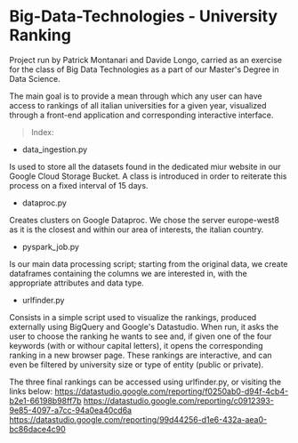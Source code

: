 # Big-Data-Technologies - University Ranking

Project run by Patrick Montanari and Davide Longo, carried as an exercise for the class of Big Data Technologies as a part of our Master's Degree in Data Science.

The main goal is to provide a mean through which any user can have access to rankings of all italian universities for a given year, visualized through a front-end application and corresponding interactive interface.

> Index:

- data_ingestion.py

Is used to store all the datasets found in the dedicated miur website in our Google Cloud Storage Bucket. 
A class is introduced in order to reiterate this process on a fixed interval of 15 days.

- dataproc.py

Creates clusters on Google Dataproc. We chose the server europe-west8 as it is the closest and within our area of interests, the italian country.


- pyspark_job.py

Is our main data processing script; starting from the original data, we create dataframes containing the columns we are interested in, with the appropriate attributes and data type.

- urlfinder.py 

Consists in a simple script used to visualize the rankings, produced externally using BigQuery and Google's Datastudio. 
When run, it asks the user to choose the ranking he wants to see and, if given one of the four keywords (with or withour capital letters), it opens the corresponding ranking in a new browser page. These rankings are interactive, and can even be filtered by university size or type of entity (public or private).


The three final rankings can be accessed using urlfinder.py, or visiting the links below:
https://datastudio.google.com/reporting/f0250ab0-d94f-4cb4-b2e1-66198b98ff7b
https://datastudio.google.com/reporting/c0912393-9e85-4097-a7cc-94a0ea40cd6a
https://datastudio.google.com/reporting/99d44256-d1e6-432a-aea0-bc86dace4c90


